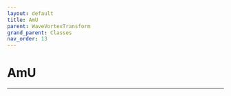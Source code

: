 ```yaml
---
layout: default
title: AmU
parent: WaveVortexTransform
grand_parent: Classes
nav_order: 13
---
```


#  AmU




---

